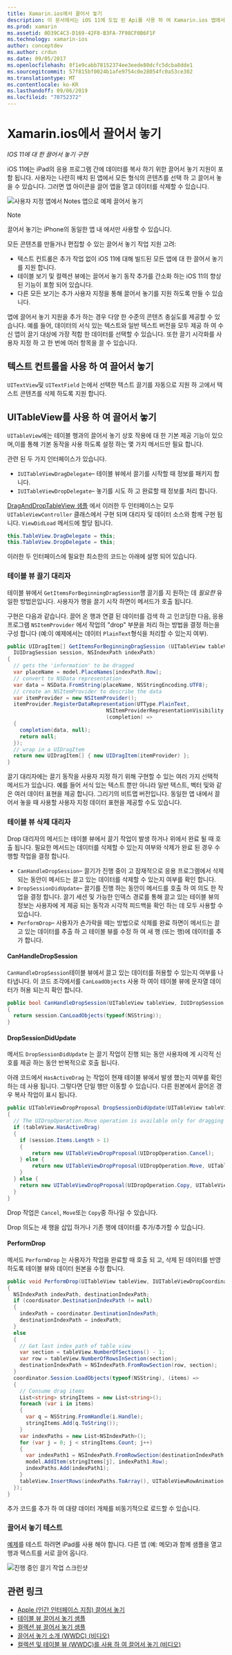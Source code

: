 ```yaml
---
title: Xamarin.ios에서 끌어서 놓기
description: 이 문서에서는 iOS 11에 도입 된 Api를 사용 하 여 Xamarin.ios 앱에서 끌어서 놓기를 구현 하는 방법을 설명 합니다. 특히 UITableView에서 끌어서 놓기를 사용 하도록 설정 하는 방법을 설명 합니다.
ms.prod: xamarin
ms.assetid: 0D39C4C3-D169-42F8-B3FA-7F98CF0B6F1F
ms.technology: xamarin-ios
author: conceptdev
ms.author: crdun
ms.date: 09/05/2017
ms.openlocfilehash: 8f1e9cabb78152374ee3eede80dcfc5dcba8dde1
ms.sourcegitcommit: 57f815bf0024b1afe9754c0e28054fc0a53ce302
ms.translationtype: MT
ms.contentlocale: ko-KR
ms.lasthandoff: 09/06/2019
ms.locfileid: "70752372"
---
```

# <a name="drag-and-drop-in-xamarinios"></a>Xamarin.ios에서 끌어서 놓기

_IOS 11에 대 한 끌어서 놓기 구현_

iOS 11에는 iPad의 응용 프로그램 간에 데이터를 복사 하기 위한 끌어서 놓기 지원이 포함 됩니다. 사용자는 나란히 배치 된 앱에서 모든 형식의 콘텐츠를 선택 하 고 끌어서 놓을 수 있습니다. 그러면 앱 아이콘을 끌어 앱을 열고 데이터를 삭제할 수 있습니다.

![사용자 지정 앱에서 Notes 앱으로 예제 끌어서 놓기](drag-and-drop-images/drag-drop-sml.png)

> [!NOTE]
> 끌어서 놓기는 iPhone의 동일한 앱 내 에서만 사용할 수 있습니다.

모든 콘텐츠를 만들거나 편집할 수 있는 끌어서 놓기 작업 지원 고려:

- 텍스트 컨트롤은 추가 작업 없이 iOS 11에 대해 빌드된 모든 앱에 대 한 끌어서 놓기를 지원 합니다.
- 테이블 보기 및 컬렉션 뷰에는 끌어서 놓기 동작 추가를 간소화 하는 iOS 11의 향상 된 기능이 포함 되어 있습니다.
- 다른 모든 보기는 추가 사용자 지정을 통해 끌어서 놓기를 지원 하도록 만들 수 있습니다.

앱에 끌어서 놓기 지원을 추가 하는 경우 다양 한 수준의 콘텐츠 충실도를 제공할 수 있습니다. 예를 들어, 데이터의 서식 있는 텍스트와 일반 텍스트 버전을 모두 제공 하 여 수신 앱이 끌기 대상에 가장 적합 한 데이터를 선택할 수 있습니다. 또한 끌기 시각화를 사용자 지정 하 고 한 번에 여러 항목을 끌 수 있습니다.

## <a name="drag-and-drop-with-text-controls"></a>텍스트 컨트롤을 사용 하 여 끌어서 놓기

`UITextView`및 `UITextField` 는에서 선택한 텍스트 끌기를 자동으로 지원 하 고에서 텍스트 콘텐츠를 삭제 하도록 지원 합니다.

<a name="uitableview" />

## <a name="drag-and-drop-with-uitableview"></a>UITableView를 사용 하 여 끌어서 놓기

`UITableView`에는 테이블 행과의 끌어서 놓기 상호 작용에 대 한 기본 제공 기능이 있으며,이를 통해 기본 동작을 사용 하도록 설정 하는 몇 가지 메서드만 필요 합니다.

관련 된 두 가지 인터페이스가 있습니다.

- `IUITableViewDragDelegate`– 테이블 뷰에서 끌기를 시작할 때 정보를 패키지 합니다.
- `IUITableViewDropDelegate`– 놓기를 시도 하 고 완료할 때 정보를 처리 합니다.

[DragAndDropTableView 샘플](https://docs.microsoft.com/samples/xamarin/ios-samples/ios11-draganddroptableview) 에서 이러한 두 인터페이스는 모두 `UITableViewController` 클래스에서 구현 되며 대리자 및 데이터 소스와 함께 구현 됩니다. `ViewDidLoad` 메서드에 할당 됩니다.

```csharp
this.TableView.DragDelegate = this;
this.TableView.DropDelegate = this;
```

이러한 두 인터페이스에 필요한 최소한의 코드는 아래에 설명 되어 있습니다.

### <a name="table-view-drag-delegate"></a>테이블 뷰 끌기 대리자

테이블 뷰에서 `GetItemsForBeginningDragSession`행 끌기를 지 원하는 데 _필요한_ 유일한 방법은입니다. 사용자가 행을 끌기 시작 하면이 메서드가 호출 됩니다.

구현은 다음과 같습니다. 끌어 온 행과 연결 된 데이터를 검색 하 고 인코딩한 다음, 응용 프로그램 `NSItemProvider` 에서 작업의 "drop" 부분을 처리 하는 방법을 결정 하는을 구성 합니다 (예:이 예제에서는 데이터 `PlainText`형식을 처리할 수 있는지 여부).

```csharp
public UIDragItem[] GetItemsForBeginningDragSession (UITableView tableView,
  IUIDragSession session, NSIndexPath indexPath)
{
  // gets the 'information' to be dragged
  var placeName = model.PlaceNames[indexPath.Row];
  // convert to NSData representation
  var data = NSData.FromString(placeName, NSStringEncoding.UTF8);
  // create an NSItemProvider to describe the data
  var itemProvider = new NSItemProvider();
  itemProvider.RegisterDataRepresentation(UTType.PlainText,
                                NSItemProviderRepresentationVisibility.All,
                                (completion) =>
  {
    completion(data, null);
    return null;
  });
  // wrap in a UIDragItem
  return new UIDragItem[] { new UIDragItem(itemProvider) };
}
```

끌기 대리자에는 끌기 동작을 사용자 지정 하기 위해 구현할 수 있는 여러 가지 선택적 메서드가 있습니다. 예를 들어 서식 있는 텍스트 뿐만 아니라 일반 텍스트, 벡터 및와 같은 여러 데이터 표현을 제공 합니다. 그리기의 비트맵 버전입니다. 동일한 앱 내에서 끌어서 놓을 때 사용할 사용자 지정 데이터 표현을 제공할 수도 있습니다.

### <a name="table-view-drop-delegate"></a>테이블 뷰 삭제 대리자

Drop 대리자의 메서드는 테이블 뷰에서 끌기 작업이 발생 하거나 위에서 완료 될 때 호출 됩니다. 필요한 메서드는 데이터를 삭제할 수 있는지 여부와 삭제가 완료 된 경우 수행할 작업을 결정 합니다.

- `CanHandleDropSession`– 끌기가 진행 중이 고 잠재적으로 응용 프로그램에서 삭제 되는 동안이 메서드는 끌고 있는 데이터를 삭제할 수 있는지 여부를 확인 합니다.
- `DropSessionDidUpdate`– 끌기를 진행 하는 동안이 메서드를 호출 하 여 의도 한 작업을 결정 합니다. 끌기 세션 및 가능한 인덱스 경로를 통해 끌고 있는 테이블 뷰의 정보는 사용자에 게 제공 되는 동작과 시각적 피드백을 확인 하는 데 모두 사용할 수 있습니다.
- `PerformDrop`– 사용자가 손가락을 떼는 방법으로 삭제를 완료 하면이 메서드는 끌고 있는 데이터를 추출 하 고 테이블 뷰를 수정 하 여 새 행 (또는 행)에 데이터를 추가 합니다.

#### <a name="canhandledropsession"></a>CanHandleDropSession

`CanHandleDropSession`테이블 뷰에서 끌고 있는 데이터를 허용할 수 있는지 여부를 나타냅니다. 이 코드 조각에서를 `CanLoadObjects` 사용 하 여이 테이블 뷰에 문자열 데이터가 허용 되는지 확인 합니다.

```csharp
public bool CanHandleDropSession(UITableView tableView, IUIDropSession session)
{
  return session.CanLoadObjects(typeof(NSString));
}
```

#### <a name="dropsessiondidupdate"></a>DropSessionDidUpdate

메서드 `DropSessionDidUpdate` 는 끌기 작업이 진행 되는 동안 사용자에 게 시각적 신호를 제공 하는 동안 반복적으로 호출 됩니다.

아래 코드에서 `HasActiveDrag` 는 작업이 현재 테이블 뷰에서 발생 했는지 여부를 확인 하는 데 사용 됩니다. 그렇다면 단일 행만 이동할 수 있습니다.
다른 원본에서 끌어온 경우 복사 작업이 표시 됩니다.

```csharp
public UITableViewDropProposal DropSessionDidUpdate(UITableView tableView, IUIDropSession session, NSIndexPath destinationIndexPath)
{
  // The UIDropOperation.Move operation is available only for dragging within a single app.
  if (tableView.HasActiveDrag)
  {
    if (session.Items.Length > 1)
    {
        return new UITableViewDropProposal(UIDropOperation.Cancel);
    } else {
        return new UITableViewDropProposal(UIDropOperation.Move, UITableViewDropIntent.InsertAtDestinationIndexPath);
    }
  } else {
    return new UITableViewDropProposal(UIDropOperation.Copy, UITableViewDropIntent.InsertAtDestinationIndexPath);
  }
}
```

Drop 작업은 `Cancel`, `Move`또는 `Copy`중 하나일 수 있습니다.

Drop 의도는 새 행을 삽입 하거나 기존 행에 데이터를 추가/추가할 수 있습니다.

#### <a name="performdrop"></a>PerformDrop

메서드 `PerformDrop` 는 사용자가 작업을 완료할 때 호출 되 고, 삭제 된 데이터를 반영 하도록 테이블 뷰와 데이터 원본을 수정 합니다.

```csharp
public void PerformDrop(UITableView tableView, IUITableViewDropCoordinator coordinator)
{
  NSIndexPath indexPath, destinationIndexPath;
  if (coordinator.DestinationIndexPath != null)
  {
    indexPath = coordinator.DestinationIndexPath;
    destinationIndexPath = indexPath;
  }
  else
  {
    // Get last index path of table view
    var section = tableView.NumberOfSections() - 1;
    var row = tableView.NumberOfRowsInSection(section);
    destinationIndexPath = NSIndexPath.FromRowSection(row, section);
  }
  coordinator.Session.LoadObjects(typeof(NSString), (items) =>
  {
    // Consume drag items
    List<string> stringItems = new List<string>();
    foreach (var i in items)
    {
      var q = NSString.FromHandle(i.Handle);
      stringItems.Add(q.ToString());
    }
    var indexPaths = new List<NSIndexPath>();
    for (var j = 0; j < stringItems.Count; j++)
    {
      var indexPath1 = NSIndexPath.FromRowSection(destinationIndexPath.Row + j, destinationIndexPath.Section);
      model.AddItem(stringItems[j], indexPath1.Row);
      indexPaths.Add(indexPath1);
    }
    tableView.InsertRows(indexPaths.ToArray(), UITableViewRowAnimation.Automatic);
  });
}
```

추가 코드를 추가 하 여 대량 데이터 개체를 비동기적으로 로드할 수 있습니다.

### <a name="testing-drag-and-drop"></a>끌어서 놓기 테스트

[예제](https://docs.microsoft.com/samples/xamarin/ios-samples/ios11-draganddroptableview)를 테스트 하려면 iPad를 사용 해야 합니다.
다른 앱 (예: 메모)과 함께 샘플을 열고 행과 텍스트를 서로 끌어 옵니다.

![진행 중인 끌기 작업 스크린샷](drag-and-drop-images/01-sml.png)

## <a name="related-links"></a>관련 링크

- [Apple (인간 인터페이스 지침) 끌어서 놓기](https://developer.apple.com/ios/human-interface-guidelines/interaction/drag-and-drop/)
- [테이블 뷰 끌어서 놓기 샘플](https://docs.microsoft.com/samples/xamarin/ios-samples/ios11-draganddroptableview)
- [컬렉션 뷰 끌어서 놓기 샘플](https://docs.microsoft.com/samples/xamarin/ios-samples/ios11-draganddropcollectionview)
- [끌어서 놓기 소개 (WWDC) (비디오)](https://developer.apple.com/videos/play/wwdc2017/203/)
- [컬렉션 및 테이블 뷰 (WWDC)를 사용 하 여 끌어서 놓기 (비디오)](https://developer.apple.com/videos/play/wwdc2017/223/)
